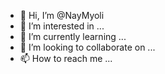 - 👋 Hi, I’m @NayMyoli
- 👀 I’m interested in ...
- 🌱 I’m currently learning ...
- 💞️ I’m looking to collaborate on ...
- 📫 How to reach me ...

<!---
NayMyoli/NayMyoli is a ✨ special ✨ repository because its `README.md` (this file) appears on your GitHub profile.
You can click the Preview link to take a look at your changes.
--->
